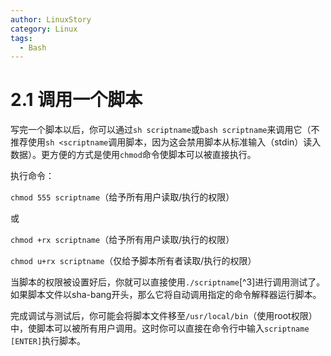 ```yaml
---
author: LinuxStory
category: Linux
tags:
  - Bash
---
```

# 2.1 调用一个脚本

写完一个脚本以后，你可以通过`sh scriptname`或`bash scriptname`来调用它（不推荐使用`sh <scriptname`调用脚本，因为这会禁用脚本从标准输入（stdin）读入数据）。更方便的方式是使用`chmod`命令使脚本可以被直接执行。

执行命令：

`chmod 555 scriptname`（给予所有用户读取/执行的权限）

或

`chmod +rx scriptname`（给予所有用户读取/执行的权限）

`chmod u+rx scriptname`（仅给予脚本所有者读取/执行的权限）

当脚本的权限被设置好后，你就可以直接使用`./scriptname`[^3]进行调用测试了。如果脚本文件以sha-bang开头，那么它将自动调用指定的命令解释器运行脚本。

完成调试与测试后，你可能会将脚本文件移至`/usr/local/bin`（使用root权限）中，使脚本可以被所有用户调用。这时你可以直接在命令行中输入`scriptname [ENTER]`执行脚本。
